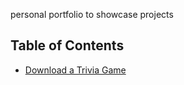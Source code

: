 
personal portfolio to showcase projects

## Table of Contents
- [Download a Trivia Game](https://github.com/JocelynCRosa/Portfolio/blob/main/Trivia%20Game.py)
